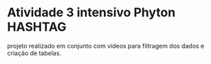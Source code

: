 # Atividade 3 intensivo Phyton HASHTAG
<p>projeto realizado em conjunto com vídeos para filtragem dos dados e criação de tabelas.</p> 

